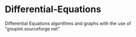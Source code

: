 # Differential-Equations
Differential Equations algorithms and graphs with the use of "gnuplot.sourceforge.net"
